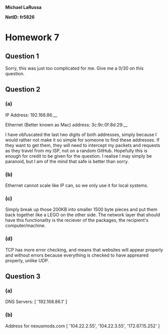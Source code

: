 **Michael LaRussa**

**NetID: fr5826**

# Homework 7

## Question 1


Sorry, this was just too complicated for me. Give me a 0/30 on this question.


## Question 2

### (a)

IP Address: 192.168.86.__

Ethernet (Better known as Mac) address: 3c:9c:0f:8d:29:__

I have obfuscated the last two digits of both addresses, simply because I would rather not make it so simple for someone to find these addresses. If they want to get them, they will need to intercept my packets and requests as they travel from my ISP, not on a random GitHub. Hopefully this is enough for credit to be given for the question. I realise I may simply be paranoid, but I am of the mind that safe is better than sorry.

### (b)

Ethernet cannot scale like IP can, so we only use it for local systems.

### (c)

Simply break up those 200KB into smaller 1500 byte pieces and put them back together like a LEGO on the other side. The network layer that should have this functionality is the reciever of the packages, the recipient's computer/machine.

### (d)

TCP has more error checking, and means that websites will appear properly and without errors because everything is checked to have appreared properly, unlike UDP.

## Question 3

### (a)

DNS Servers:
[ '192.168.86.1' ]

### (b)

Address for nexusmods.com
[ '104.22.2.55', '104.22.3.55', '172.67.15.252' ]

